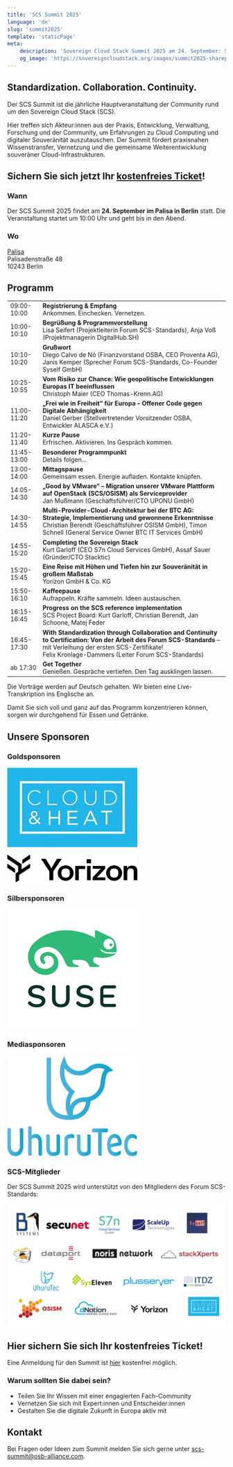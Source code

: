 ```yaml
---
title: 'SCS Summit 2025'
language: 'de'
slug: 'summit2025'
template: 'staticPage'
meta:
    description: 'Sovereign Cloud Stack Summit 2025 am 24. September: Standardization. Collaboration. Continuity.'
    og_image: 'https://sovereigncloudstack.org/images/summit2025-sharepic.jpg'
---
```


## Standardization. Collaboration. Continuity.

Der SCS Summit ist die jährliche Hauptveranstaltung der Community rund um den Sovereign Cloud Stack (SCS).

Hier treffen sich Akteur:innen aus der Praxis, Entwicklung, Verwaltung, Forschung und der Community, um Erfahrungen zu Cloud Computing und digitaler Souveränität auszutauschen. Der Summit fördert praxisnahen Wissenstransfer, Vernetzung und die gemeinsame Weiterentwicklung souveräner Cloud-Infrastrukturen.

## Sichern Sie sich jetzt Ihr [kostenfreies Ticket](https://events.sovereigncloudstack.org/scs-summit-2025/)!

### Wann

Der SCS Summit 2025 findet am **24. September im Palisa in Berlin** statt.
Die Veranstaltung startet um 10:00 Uhr und geht bis in den Abend.

### Wo

[Palisa](https://www.palisa.de)  
Palisadenstraße 48  
10243 Berlin  

## Programm

|   |   |
|---|---|
| 09:00-10:00 | **Registrierung & Empfang** <br/> Ankommen. Einchecken. Vernetzen. |
| 10:00-10:10 | **Begrüßung & Programmvorstellung** <br/> Lisa Seifert (Projektleiterin Forum SCS-Standards), Anja Voß (Projektmanagerin DigitalHub.SH) |
| 10:10-10:20 | **Grußwort** <br/> Diego Calvo de Nó (Finanzvorstand OSBA, CEO Proventa AG), Janis Kemper (Sprecher Forum SCS-Standards, Co-Founder Syself GmbH) |
| 10:25-10:55 | **Vom Risiko zur Chance: Wie geopolitische Entwicklungen Europas IT beeinflussen** <br/> Christoph Maier (CEO Thomas-Krenn.AG) |
| 11:00-11:20 | **„Frei wie in Freiheit“ für Europa – Offener Code gegen Digitale Abhängigkeit** <br/> Daniel Gerber (Stellvertretender Vorsitzender OSBA, Entwickler ALASCA e.V.) |
| 11:20-11:40 | **Kurze Pause** <br/> Erfrischen. Aktivieren. Ins Gespräch kommen. |
| 11:45-13:00 | **Besonderer Programmpunkt** <br/> Details folgen... |
| 13:00-14:00 | **Mittagspause** <br/> Gemeinsam essen. Energie aufladen. Kontakte knüpfen. |
| 14:05-14:30 | **„Good by VMware“ – Migration unserer VMware Plattform auf OpenStack (SCS/OSISM) als Serviceprovider** <br/> Jan Mußmann (Geschäftsführer/CTO UPONU GmbH) |
| 14:30-14:55 | **Multi-Provider-Cloud-Architektur bei der BTC AG: Strategie, Implementierung und gewonnene Erkenntnisse** <br/> Christian Berendt (Geschäftsführer OSISM GmbH), Timon Schnell (General Service Owner BTC IT Services GmbH) |
| 14:55-15:20 | **Completing the Sovereign Stack** <br/> Kurt Garloff (CEO S7n Cloud Services GmbH), Assaf Sauer (Gründer/CTO Stacktic) |
| 15:20-15:45 | **Eine Reise mit Höhen und Tiefen hin zur Souveränität in großem Maßstab** <br/> Yorizon GmbH & Co. KG |
| 15:50-16:10 | **Kaffeepause** <br/> Aufrappeln. Kräfte sammeln. Ideen austauschen. |
| 16:15-16:45 | **Progress on the SCS reference implementation** <br/> SCS Project Board: Kurt Garloff, Christian Berendt, Jan Schoone, Matej Feder |
| 16:45-17:30 | **With Standardization through Collaboration and Continuity to Certification: Von der Arbeit des Forum SCS-Standards** – mit Verleihung der ersten SCS-Zertifikate! <br/> Felix Kronlage-Dammers (Leiter Forum SCS-Standards) |
| ab 17:30 | **Get Together** <br/> Genießen. Gespräche vertiefen. Den Tag ausklingen lassen. |

Die Vorträge werden auf Deutsch gehalten. Wir bieten eine Live-Transkription ins Englische an.

Damit Sie sich voll und ganz auf das Programm konzentrieren können, sorgen wir durchgehend für Essen und Getränke.

## Unsere Sponsoren

### Goldsponsoren

[![Cloud&Heat](../../../images/logos/Logo_CloudAndHeat_300px.jpg)](https://www.cloudandheat.com/)

[![Yorizon](../../../images/logos/Logo_Yorizon_300px.jpg)](https://yorizon.com/)

### Silbersponsoren

[![SUSE](../../../images/logos/Logo_SUSE_300px.jpg)](https://www.suse.com/de-de/)

### Mediasponsoren

[![UhuruTec](../../../images/logos/Logo_UhuruTec_300px.jpg)](https://www.uhurutec.com/)

### SCS-Mitglieder

Der SCS Summit 2025 wird unterstützt von den Mitgliedern des Forum SCS-Standards:

[![Mitglieder Forum SCS-Standards](../../../images/logos/Logos_Members_SCS.jpg)](https://osb-alliance.de/forum-scs-standards)

## Hier sichern Sie sich Ihr kostenfreies Ticket!

Eine Anmeldung für den Summit ist [hier](https://events.sovereigncloudstack.org/scs-summit-2025/) kostenfrei möglich.

### Warum sollten Sie dabei sein?

- Teilen Sie Ihr Wissen mit einer engagierten Fach-Community
- Vernetzen Sie sich mit Expert:innen und Entscheider:innen
- Gestalten Sie die digitale Zukunft in Europa aktiv mit

## Kontakt

Bei Fragen oder Ideen zum Summit melden Sie sich gerne unter scs-summit@osb-alliance.com.
